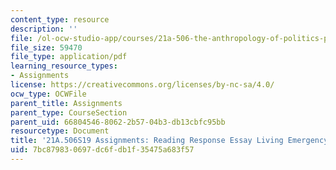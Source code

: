 ```yaml
---
content_type: resource
description: ''
file: /ol-ocw-studio-app/courses/21a-506-the-anthropology-of-politics-persuasion-and-power-spring-2019/7bc879830697dc6fdb1f35475a683f57_MIT21A_506S19_Sec4Mod3Respons1.pdf
file_size: 59470
file_type: application/pdf
learning_resource_types:
- Assignments
license: https://creativecommons.org/licenses/by-nc-sa/4.0/
ocw_type: OCWFile
parent_title: Assignments
parent_type: CourseSection
parent_uid: 66804546-8062-2b57-04b3-db13cbfc95bb
resourcetype: Document
title: '21A.506S19 Assignments: Reading Response Essay Living Emergency'
uid: 7bc87983-0697-dc6f-db1f-35475a683f57
---
```

